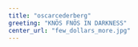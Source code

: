 ```yaml
---
title: "oscarcederberg"
greeting: "KNÖS FNÖS IN DARKNESS"
center_url: "few_dollars_more.jpg"
---
```


